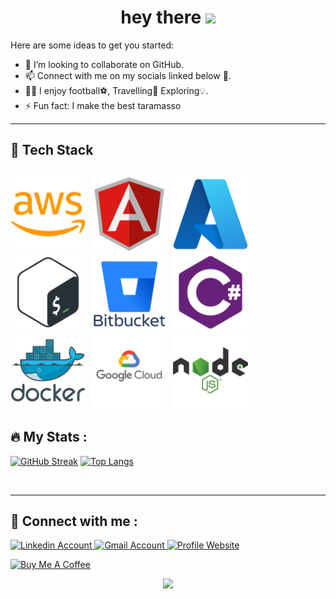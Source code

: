 
<h1 align="center">hey there <img src="https://media.giphy.com/media/hvRJCLFzcasrR4ia7z/giphy.gif" width="40"></h1>


Here are some ideas to get you started:

- 👯 I’m looking to collaborate on GitHub.
- 📫 Connect with me on my socials linked below 💬.
- 🧍‍♂️ I enjoy football:soccer:, Travelling🧳 Exploring💡.
- ⚡ Fun fact: I make the best taramasso 
---

## 💼 Tech Stack
  <img src="https://github.com/devicons/devicon/blob/master/icons/amazonwebservices/amazonwebservices-plain-wordmark.svg" title="AWS" alt="AWS" width="120" height="120"/>&nbsp;
  <img src="https://github.com/devicons/devicon/blob/master/icons/angularjs/angularjs-original.svg" title="Angular" alt="Angular" width="120" height="120"/>&nbsp;
  <img src="https://github.com/devicons/devicon/blob/master/icons/azure/azure-original.svg" title="Azure" alt="Azure" width="120" height="120"/>&nbsp;
  <img src="https://github.com/devicons/devicon/blob/master/icons/bash/bash-original.svg" title="Bash" alt="Bash" width="120" height="120"/>&nbsp;
  <img src="https://github.com/devicons/devicon/blob/master/icons/bitbucket/bitbucket-original-wordmark.svg" title="Bitbucket" alt="Bitbucket" width="120" height="120"/>&nbsp;
  <img src="https://github.com/devicons/devicon/blob/master/icons/csharp/csharp-plain.svg" title="C#" alt="C#" width="120" height="120"/>&nbsp;
  <img src="https://github.com/devicons/devicon/blob/master/icons/docker/docker-original-wordmark.svg" title="Docker" alt="Docker" width="120" height="120"/>&nbsp;
  <img src="https://github.com/devicons/devicon/blob/master/icons/googlecloud/googlecloud-original-wordmark.svg" title="GCS" alt="GCS" width="120" height="120"/>&nbsp;
  <img src="https://github.com/devicons/devicon/blob/master/icons/nodejs/nodejs-original-wordmark.svg" title="Nodejs" alt="Nodejs" width="120" height="120"/>&nbsp;
---

## :fire: My Stats :
[![GitHub Streak](https://streak-stats.demolab.com/?user=farshidnz&theme=dark)](https://git.io/streak-stats)
[![Top Langs](https://github-readme-stats.vercel.app/api/top-langs/?username=farshidnz&layout=compact&theme=vision-friendly-dark)](https://github.com/anuraghazra/github-readme-stats)
<p align="left"><img src="https://komarev.com/ghpvc/?username=kakbar&style=flat-square&color=blue" alt=""></p>

---

## 💬 Connect with me : 
<a href="https://www.linkedin.com/in/farshids/">
  <img src="https://cdn.worldvectorlogo.com/logos/linkedin-icon-2.svg" title="Linkedin" alt="Linkedin Account" width="60"/>
</a>

<a href="mailto:shokoohi.farshid@gmail.com">
  <img src="https://cdn.worldvectorlogo.com/logos/gmail-icon-2.svg" title="Gmail" alt="Gmail Account" width="80"/>
</a>
<a href="https://myprofile-ngyq.onrender.com/">
  <img src="https://www.freepnglogos.com/uploads/logo-website-png/logo-website-website-icon-with-png-and-vector-format-for-unlimited-22.png" title="Website" alt="Profile Website" width="70"/>
</a>
</p>
<a href="https://www.buymeacoffee.com/farshidnz" target="_blank"><img src="https://cdn.buymeacoffee.com/buttons/default-orange.png" alt="Buy Me A Coffee" height="41" width="174"></a>
</p>

<div id="header" align="center">
  <img src="https://media.giphy.com/media/M9gbBd9nbDrOTu1Mqx/giphy.gif" width="100"/>
</div>

